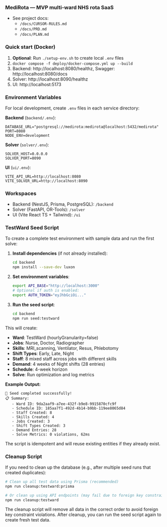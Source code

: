 ### MediRota — MVP multi-ward NHS rota SaaS

- See project docs:
  - `/docs/CURSOR-RULES.md`
  - `/docs/PRD.md`
  - `/docs/PLAN.md`

### Quick start (Docker)

1. **Optional**: Run `./setup-env.sh` to create local `.env` files
2. `docker compose -f deploy/docker-compose.yml up --build`
3. Backend: http://localhost:8080/healthz, Swagger: http://localhost:8080/docs
4. Solver: http://localhost:8090/healthz
5. UI: http://localhost:5173

### Environment Variables

For local development, create `.env` files in each service directory:

**Backend** (`backend/.env`):
```
DATABASE_URL="postgresql://medirota:medirota@localhost:5432/medirota"
PORT=8080
NODE_ENV=development
```

**Solver** (`solver/.env`):
```
SOLVER_HOST=0.0.0.0
SOLVER_PORT=8090
```

**UI** (`ui/.env`):
```
VITE_API_URL=http://localhost:8080
VITE_SOLVER_URL=http://localhost:8090
```

### Workspaces

- Backend (NestJS, Prisma, PostgreSQL): `/backend`
- Solver (FastAPI, OR-Tools): `/solver`
- UI (Vite React TS + Tailwind): `/ui`

### TestWard Seed Script

To create a complete test environment with sample data and run the first solve:

1. **Install dependencies** (if not already installed):
   ```bash
   cd backend
   npm install --save-dev luxon
   ```

2. **Set environment variables**:
   ```bash
   export API_BASE="http://localhost:3000"
   # Optional if auth is enabled:
   export AUTH_TOKEN="eyJhbGciOi..."
   ```

3. **Run the seed script**:
   ```bash
   cd backend
   npm run seed:testward
   ```

This will create:
- **Ward**: TestWard (hourlyGranularity=false)
- **Jobs**: Nurse, Doctor, Radiographer
- **Skills**: MRI_scanning, Ventilator, Resus, Phlebotomy
- **Shift Types**: Early, Late, Night
- **Staff**: 8 mixed staff across jobs with different skills
- **Demand**: 4 weeks of Night shifts (28 entries)
- **Schedule**: 4-week horizon
- **Solve**: Run optimization and log metrics

**Example Output:**
```
🎉 Seed completed successfully!
📋 Summary:
   - Ward ID: 9da2aaf9-a7ee-432f-b9e8-9915870cfc9f
   - Schedule ID: 185aa7f1-492d-4b14-b9bb-119ee8065d84
   - Staff Created: 8
   - Skills Created: 4
   - Jobs Created: 3
   - Shift Types Created: 3
   - Demand Entries: 28
   - Solve Metrics: 0 violations, 62ms
```

The script is idempotent and will reuse existing entities if they already exist.

### Cleanup Script

If you need to clean up the database (e.g., after multiple seed runs that created duplicates):

```bash
# Clean up all test data using Prisma (recommended)
npm run cleanup:testward:prisma

# Or clean up using API endpoints (may fail due to foreign key constraints)
npm run cleanup:testward
```

The cleanup script will remove all data in the correct order to avoid foreign key constraint violations. After cleanup, you can run the seed script again to create fresh test data.

